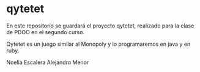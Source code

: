 # qytetet

En este repositorio se guardará el proyecto qytetet, realizado
para la clase de PDOO en el segundo curso.

Qytetet es un juego similar al Monopoly y lo programaremos en java
y en ruby.

Noelia Escalera
Alejandro Menor
